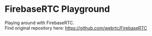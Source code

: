 # FirebaseRTC Playground
Playing around with FirebaseRTC. 
<br>
Find original repository here: https://github.com/webrtc/FirebaseRTC
